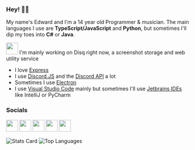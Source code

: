 ### Hey! 👋✨

My name's Edward and I'm a 14 year old Programmer & musician.
The main languages I use are **TypeScript/JavaScript** and **Python**, but sometimes I'll dip my toes into **C#** or **Java**.

[<img src="https://disq.me/assets/logo512.png" width=32>](https://disq.me) I'm mainly working on Disq right now, a screenshot storage and web utility service

- I love [Express](https://expressjs.com)
- I use [Discord.JS](https://discord.js.org) and the [Discord API](https://discord.com/developers/docs) a lot
- Sometimes I use [Electron](https://www.electronjs.org)
- I use [Visual Studio Code](https://code.visualstudio.com) mainly but sometimes I'll use [Jetbrains IDEs](https://www.jetbrains.com) like IntelliJ or PyCharm

### Socials

[<img src="https://simpleicons.org/icons/twitter.svg" width=32>](https://twitter.com/etstringy)
[<img src="https://simpleicons.org/icons/youtube.svg" width=32>](https://youtube.com/stringy)
[<img src="https://simpleicons.org/icons/reddit.svg" width=32>](https://reddit.com/u/stringy)
[<img src="https://simpleicons.org/icons/twitch.svg" width=32>](https://twitch.tv/etstringy)
[<img src="https://simpleicons.org/icons/discord.svg" width=32>](https://discord.gg/A8A52G2)

![Stats Card](https://github-readme-stats.vercel.app/api?username=etstringy&show_icons=true&locale=en&bg_color=90,be50f1,41a7e2&text_color=fff&title_color=fff&hide_border&show_icons=false)
![Top Languages](https://github-readme-stats.vercel.app/api/top-langs?username=etstringy&show_icons=true&locale=en&layout=default&bg_color=90,be50f1,41a7e2&text_color=fff&title_color=fff&hide_border)
